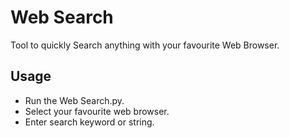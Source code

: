# Web Search
Tool to quickly Search anything with your favourite Web Browser.

## Usage 

- Run the Web Search.py.
- Select your favourite web browser.
- Enter search keyword or string.
